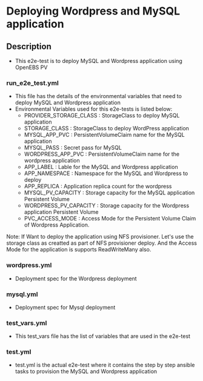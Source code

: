 # Deploying Wordpress and MySQL application

## Description
   - This e2e-test is to deploy MySQL and Wordpress application using OpenEBS PV

### run_e2e_test.yml
   - This file has the details of the environmental variables that need to deploy MySQL and Wordpress application
   - Environmental Variables used for this e2e-tests is listed below:
        - PROVIDER_STORAGE_CLASS : StorageClass to deploy MySQL application
        - STORAGE_CLASS : StorageClass to deploy WordPress application
        - MYSQL_APP_PVC : PersistentVolumeClaim name for the MySQL application
        - MYSQL_PASS : Secret pass for MySQL
        - WORDPRESS_APP_PVC : PersistentVolumeClaim name for the wordpress application
        - APP_LABEL : Lable for the MySQL and Wordpress application
        - APP_NAMESPACE : Namespace for the MySQL and Wordpress to deploy
        - APP_REPLICA : Application replica count for the wordpress
        - MYSQL_PV_CAPACITY : Storage capacity for the MySQL application Persistent Volume 
        - WORDPRESS_PV_CAPACITY : Storage capacity for the Wordpress application Persistent Volume
        - PVC_ACCESS_MODE : Access Mode for the Persistent Volume Claim of Wordpress Application.

Note: If Want to deploy the application using NFS provisioner. Let's use the storage class as creatted as part of NFS provisioner deploy.  And the Access Mode for the application is supports ReadWriteMany also. 

### wordpress.yml
   - Deployment spec for the Wordpress deployment

### mysql.yml
   - Deployment spec for Mysql deployment

### test_vars.yml
   - This test_vars file has the list of variables that are used in the e2e-test

### test.yml
   - test.yml is the actual e2e-test where it contains the step by step ansible tasks to provision the MySQL and Wordpress application

